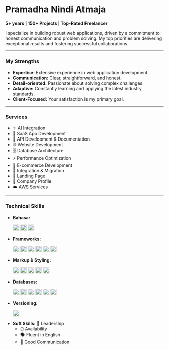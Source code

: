# Pramadha Nindi Atmaja

**5+ years | 150+ Projects | Top-Rated Freelancer**

I specialize in building robust web applications, driven by a commitment to honest communication and problem solving. My top priorities are delivering exceptional results and fostering successful collaborations.

---

### My Strengths

* **Expertise:** Extensive experience in web application development.
* **Communication:** Clear, straightforward, and honest.
* **Detail-oriented:** Passionate about solving complex challenges.
* **Adaptive:** Constantly learning and applying the latest industry standards.
* **Client-Focused:** Your satisfaction is my primary goal.

---

### Services

* ✨ AI Integration
* 🚀 SaaS App Development
* 🔗 API Development & Documentation
* 🌐 Website Development
* 🗄️ Database Architecture
* ⚡ Performance Optimization
* 🛒 E-commerce Development
* 🔄 Integration & Migration
* 📄 Landing Page
* 🏢 Company Profile
* ☁️ AWS Services

---

### Technical Skills

* **Bahasa:**
        <p>
            <img src="https://img.shields.io/badge/JavaScript-F7DF1E?style=for-the-badge&logo=javascript&logoColor=black" alt="JavaScript" height="20"/>
            <img src="https://img.shields.io/badge/PHP-777BB4?style=for-the-badge&logo=php&logoColor=white" alt="PHP" height="20"/>
            <img src="https://img.shields.io/badge/Python-3776AB?style=for-the-badge&logo=python&logoColor=white" alt="Python" height="20"/>
        </p>
* **Frameworks:**
          <p>
           <img src="https://img.shields.io/badge/React-61DAFB?style=for-the-badge&logo=react&logoColor=black" alt="React" height="20"/>
           <img src="https://img.shields.io/badge/Vue.js-4FC08D?style=for-the-badge&logo=vuedotjs&logoColor=white" alt="Vue.js" height="20"/>
           <img src="https://img.shields.io/badge/Next.js-000000?style=for-the-badge&logo=next.js&logoColor=white" alt="Next.js" height="20"/>
           <img src="https://img.shields.io/badge/Laravel-FF2D20?style=for-the-badge&logo=laravel&logoColor=white" alt="Laravel" height="20"/>
           <img src="https://img.shields.io/badge/Node.js-339933?style=for-the-badge&logo=node.js&logoColor=white" alt="Node.js" height="20"/>
           <img src="https://img.shields.io/badge/TypeScript-3178C6?style=for-the-badge&logo=typescript&logoColor=white" alt="TypeScript" height="20"/>
          </p>
* **Markup & Styling:**
        <p>
           <img src="https://img.shields.io/badge/HTML5-E34F26?style=for-the-badge&logo=html5&logoColor=white" alt="HTML5" height="20"/>
           <img src="https://img.shields.io/badge/CSS3-1572B6?style=for-the-badge&logo=css3&logoColor=white" alt="CSS3" height="20"/>
           <img src="https://img.shields.io/badge/Bootstrap-7952B3?style=for-the-badge&logo=bootstrap&logoColor=white" alt="Bootstrap" height="20"/>
           <img src="https://img.shields.io/badge/Tailwind_CSS-06B6D4?style=for-the-badge&logo=tailwind-css&logoColor=white" alt="Tailwind CSS" height="20"/>
           <img src="https://img.shields.io/badge/jQuery-0769AD?style=for-the-badge&logo=jquery&logoColor=white" alt="jQuery" height="20"/>
        </p>
* **Databases:**
          <p>
           <img src="https://img.shields.io/badge/MySQL-4479A1?style=for-the-badge&logo=mysql&logoColor=white" alt="MySQL" height="20"/>
           <img src="https://img.shields.io/badge/MariaDB-003545?style=for-the-badge&logo=mariadb&logoColor=white" alt="MariaDB" height="20"/>
           <img src="https://img.shields.io/badge/PostgreSQL-316192?style=for-the-badge&logo=postgresql&logoColor=white" alt="PostgreSQL" height="20"/>
           <img src="https://img.shields.io/badge/MongoDB-47A248?style=for-the-badge&logo=mongodb&logoColor=white" alt="MongoDB" height="20"/>
           <img src="https://img.shields.io/badge/Firebase-FFCA28?style=for-the-badge&logo=firebase&logoColor=black" alt="Firebase" height="20"/>
           <img src="https://img.shields.io/badge/Oracle-F80000?style=for-the-badge&logo=oracle&logoColor=white" alt="Oracle" height="20"/>
        </p>
* **Versioning:**
          <p>
            <img src="https://img.shields.io/badge/Git-F05032?style=for-the-badge&logo=git&logoColor=white" alt="Git" height="20"/>
          </p>
* **Soft Skills:**
   🤝 Leadership
    * ⏰ Availability
    * 🗣️ Fluent in English
    * 💬 Good Communication
